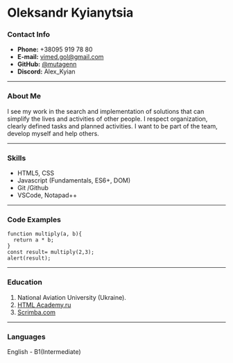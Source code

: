 # Oleksandr Kyianytsia

### Contact Info

- **Phone:** +38095 919 78 80
- **E-mail:** <vimed.gol@gmail.com>
- **GitHub:** [@mutagenn](https://github.com/mutagenn)
- **Discord:** Alex_Kyian


***
### About Me

I see my work in the search and implementation of solutions that
can simplify the lives and activities of other people. I respect organization,
clearly defined tasks and planned activities.  I want to be part of the team, develop myself and help others.

***
### Skills
- HTML5, CSS
- Javascript (Fundamentals, ES6+, DOM)
- Git /Github
- VSCode, Notapad++

***
### Code Examples

```
function multiply(a, b){
  return a * b;
}
const result= multiply(2,3);
alert(result);
```

***
### Education
1.  National Aviation University (Ukraine).
2. [HTML Academy.ru](https://htmlacademy.ru/)
3. [Scrimba.com](https://scrimba.com/certificate/uZ7Lbqfv/gfrontend/)

***
### Languages
English - B1(Intermediate)